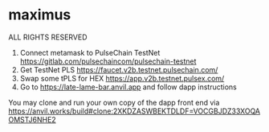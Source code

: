 # maximus

ALL RIGHTS RESERVED

1. Connect metamask to PulseChain TestNet https://gitlab.com/pulsechaincom/pulsechain-testnet
2. Get TestNet PLS https://faucet.v2b.testnet.pulsechain.com/
3. Swap some tPLS for HEX https://app.v2b.testnet.pulsex.com/
4. Go to https://late-lame-bar.anvil.app and follow dapp instructions

You may clone and run your own copy of the dapp front end via
https://anvil.works/build#clone:2XKDZASWBEKTDLDF=VOCGBJDZ33XOQAOMSTJ6NHE2
